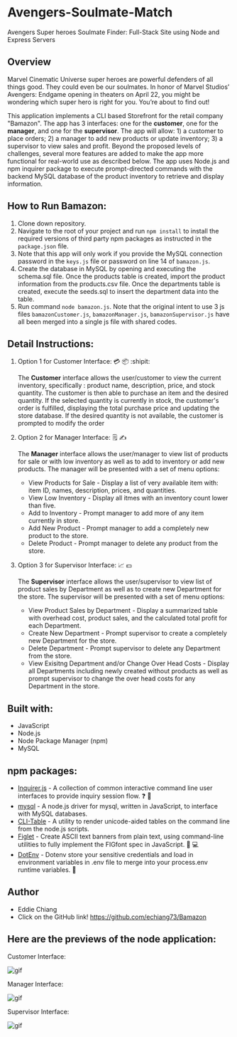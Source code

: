 # Avengers-Soulmate-Match
Avengers Super heroes Soulmate Finder: Full-Stack Site using Node and Express Servers


## Overview
Marvel Cinematic Universe super heroes are powerful defenders of all things good. They could even be our soulmates.  In honor of Marvel Studios’ Avengers: Endgame opening in theaters on April 22, you might be wondering which super hero is right for you. You’re about to find out!



This application implements a CLI based Storefront for the retail company "Bamazon".  The app has 3 interfaces: one for the **customer**, one for the **manager**, and one for the **supervisor**.  The app will allow: 1) a customer to place orders; 2) a manager to add new products or update inventory; 3) a supervisor to view sales and profit.  Beyond the proposed levels of challenges, several more features are added to make the app more functional for real-world use as described below. The app uses Node.js and npm inquirer package to execute prompt-directed commands with the backend MySQL database of the product inventory to retrieve and display information.

## How to Run Bamazon:

1. Clone down repository.
2. Navigate to the root of your project and run `npm install` to install the required versions of third party npm packages as instructed in the `package.json` file.
3. Note that this app will only work if you provide the MySQL connection password in the `keys.js` file or password on line 14 of `bamazon.js`.
4. Create the database in MySQL by opening and executing the schema.sql file.  Once the products table is created, import the product information from the products.csv file.  Once the departments table is created, execute the seeds.sql to insert the department data into the table.
5. Run command `node bamazon.js`.  Note that the original intent to use 3 js files `bamazonCustomer.js`, `bamazonManager.js`, `bamazonSupervisor.js` have all been merged into a single js file with shared codes.


## Detail Instructions:
1. Option 1 for Customer Interface: :credit_card: :package: :shipit:

   The **Customer** interface allows the user/customer to view the current inventory, specifically : product name, description, price, and stock quantity. The customer is then able to purchase an item and the desired quantity. If the selected quantity is currently in stock, the customer's order is fulfilled, displaying the total purchase price and updating the store database. If the desired quantity is not available, the customer is prompted to modify the order

2. Option 2 for Manager Interface: :spiral_notepad: :writing_hand:
     
   The **Manager** interface allows the user/manager to view list of products for sale or with low inventory as well as to add to inventory or add new products. The manager will be presented with a set of menu options:

    * View Products for Sale - Display a list of very available item with: item ID, names, description, prices, and quantities.
    * View Low Inventory - Display all itmes with an inventory count lower than five.
    * Add to Inventory - Prompt manager to add more of any item currently in store.
    * Add New Product - Prompt manager to add a completely new product to the store.
    * Delete Product - Prompt manager to delete any product from the store.

3. Option 3 for Supervisor Interface: :chart_with_upwards_trend: :dollar:
     
   The **Supervisor** interface allows the user/supervisor to view list of product sales by Department as well as to create new Department for the store. The supervisor will be presented with a set of menu options:

    * View Product Sales by Department - Display a summarized table with overhead cost, product sales, and the calculated total profit for each Department.
    * Create New Department - Prompt supervisor to create a completely new Department for the store.
    * Delete Department - Prompt supervisor to delete any Department from the store.
    * View Exisitng Department and/or Change Over Head Costs - Display all Departments including newly created without products as well as prompt supervisor to change the over head costs for any Department in the store.


## Built with:
* JavaScript
* Node.js
* Node Package Manager (npm)
* MySQL

## npm packages: 
* [Inquirer.js](https://www.npmjs.com/package/inquirer) - A collection of common interactive command line user interfaces to provide inquiry session flow. :question: :speech_balloon:
* [mysql](https://www.npmjs.com/package/mysql) - A node.js driver for mysql, written in JavaScript, to interface with MySQL databases.
* [CLI-Table](https://www.npmjs.com/package/cli-table) - A utility to render unicode-aided tables on the command line from the node.js scripts.
* [Figlet](https://www.npmjs.com/package/figlet) - Create ASCII text banners from plain text, using command-line utilities to fully implement the FIGfont spec in JavaScript. :pencil: :computer:
* [DotEnv](https://www.npmjs.com/package/dotenv) - Dotenv store your sensitive credentials and load in environment variables in .env file to merge into your process.env runtime variables. :closed_lock_with_key:


## Author
* Eddie Chiang
* Click on the GitHub link!
https://github.com/echiang73/Bamazon


## Here are the previews of the node application:

Customer Interface:

![](nodepreview1.gif "gif")


Manager Interface:

![](nodepreview2.gif "gif")


Supervisor Interface:

![](nodepreview3.gif "gif")
